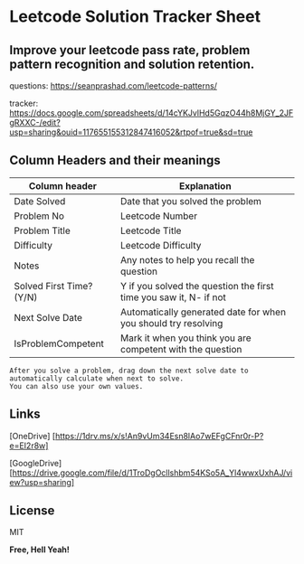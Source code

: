 # Leetcode Solution Tracker Sheet
## Improve your leetcode pass rate, problem pattern recognition and solution retention.

questions: https://seanprashad.com/leetcode-patterns/

tracker: https://docs.google.com/spreadsheets/d/14cYKJvlHd5GqzO44h8MjGY_2JFgRXXC-/edit?usp=sharing&ouid=117655155312847416052&rtpof=true&sd=true

## Column Headers and their meanings

| Column header | Explanation |
| ------ | ------ |
| Date Solved | Date that you solved the problem |
| Problem No | Leetcode Number |
| Problem Title | Leetcode Title |
| Difficulty | Leetcode Difficulty |
| Notes | Any notes to help you recall the question |
| Solved First Time? (Y/N) | Y if you solved the question the first time you saw it, N- if not |
| Next Solve Date | Automatically generated date for when you should try resolving |
| IsProblemCompetent | Mark it when you think you are competent with the question |

```
After you solve a problem, drag down the next solve date to automatically calculate when next to solve. 
You can also use your own values.
```
## Links
[OneDrive] [https://1drv.ms/x/s!An9vUm34Esn8lAo7wEFgCFnr0r-P?e=EI2r8w]

[GoogleDrive] [https://drive.google.com/file/d/1TroDgOcllshbm54KSo5A_Yl4wwxUxhAJ/view?usp=sharing]


## License

MIT

**Free, Hell Yeah!**
